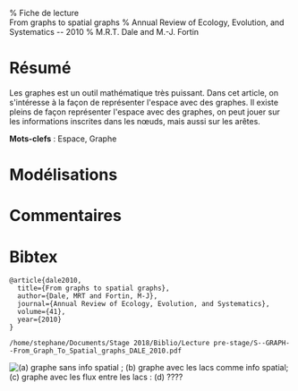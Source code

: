 % Fiche de lecture  
From graphs to spatial graphs
% Annual Review of Ecology, Evolution, and Systematics -- 2010
% M.R.T. Dale and M.-J. Fortin

# Résumé

Les graphes est un outil mathématique très puissant. Dans cet article, on
s'intéresse à la façon de représenter l'espace avec des graphes. Il existe
pleins de façon représenter l'espace avec des graphes, on peut jouer sur les
informations inscrites dans les nœuds, mais aussi sur les arêtes.

**Mots-clefs** : Espace, Graphe

# Modélisations

# Commentaires

# Bibtex

```
@article{dale2010,
  title={From graphs to spatial graphs},
  author={Dale, MRT and Fortin, M-J},
  journal={Annual Review of Ecology, Evolution, and Systematics},
  volume={41},
  year={2010}
}
```

```
/home/stephane/Documents/Stage 2018/Biblio/Lecture pre-stage/S--GRAPH--From_Graph_To_Spatial_graphs_DALE_2010.pdf
```

![(a) graphe sans info spatial ; (b) graphe avec les lacs comme info spatial;
(c) graphe avec les flux entre les lacs : (d) ???? ](dale2010.png)
